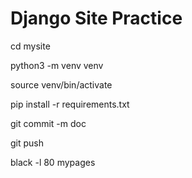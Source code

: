 # Django Site Practice

cd mysite

python3 -m venv venv

source venv/bin/activate

pip install -r requirements.txt

git commit -m doc

git push

black -l 80 mypages